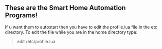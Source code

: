 ## These are the Smart Home Automation Programs!

If u want them to autostart then you have to edit the profile.lua file in the etc directory.
To edit the file while you are in the home directory type: 
> edit /etc/profile.lua
